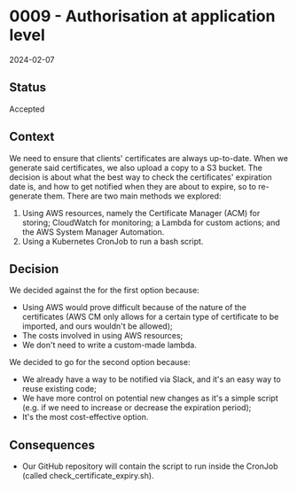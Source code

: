 # 0009 - Authorisation at application level

2024-02-07

## Status

Accepted

## Context
We need to ensure that clients' certificates are always up-to-date. When we generate said certificates, we also upload a copy to a S3 bucket.
The decision is about what the best way to check the certificates' expiration date is, and how to get notified when they are about to expire, so to re-generate them.
There are two main methods we explored:
1. Using AWS resources, namely the Certificate Manager (ACM) for storing; CloudWatch for monitoring; a Lambda for custom actions; and the AWS System Manager Automation.
2. Using a Kubernetes CronJob to run a bash script.

## Decision

We decided against the for the first option because:
- Using AWS would prove difficult because of the nature of the certificates (AWS CM only allows for a certain type of certificate to be imported, and ours wouldn't be allowed);
- The costs involved in using AWS resources;
- We don't need to write a custom-made lambda.

We decided to go for the second option because:
- We already have a way to be notified via Slack, and it's an easy way to reuse existing code;
- We have more control on potential new changes as it's a simple script (e.g. if we need to increase or decrease the expiration period);
- It's the most cost-effective option.


## Consequences
- Our GitHub repository will contain the script to run inside the CronJob (called check_certificate_expiry.sh).
